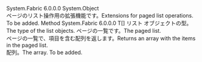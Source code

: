 <Type Name="PagedListHelper" FullName="System.Fabric.Query.PagedListHelper">
  <TypeSignature Language="C#" Value="public static class PagedListHelper" />
  <TypeSignature Language="ILAsm" Value=".class public auto ansi abstract sealed beforefieldinit PagedListHelper extends System.Object" />
  <TypeSignature Language="DocId" Value="T:System.Fabric.Query.PagedListHelper" />
  <TypeSignature Language="VB.NET" Value="Public Module PagedListHelper" />
  <TypeSignature Language="F#" Value="type PagedListHelper = class" />
  <AssemblyInfo>
    <AssemblyName>System.Fabric</AssemblyName>
    <AssemblyVersion>6.0.0.0</AssemblyVersion>
  </AssemblyInfo>
  <Base>
    <BaseTypeName>System.Object</BaseTypeName>
  </Base>
  <Interfaces />
  <Docs>
    <summary>
      <para>
            <span data-ttu-id="a9acf-101">ページのリスト操作用の拡張機能です。</span><span class="sxs-lookup"><span data-stu-id="a9acf-101">Extensions for paged list operations.</span></span>
            </para>
    </summary>
    <remarks>To be added.</remarks>
  </Docs>
  <Members>
    <Member MemberName="ToArray&lt;T&gt;">
      <MemberSignature Language="C#" Value="public static T[] ToArray&lt;T&gt; (this System.Fabric.Query.PagedList&lt;T&gt; list);" />
      <MemberSignature Language="ILAsm" Value=".method public static hidebysig !!T[] ToArray&lt;T&gt;(class System.Fabric.Query.PagedList`1&lt;!!T&gt; list) cil managed" />
      <MemberSignature Language="DocId" Value="M:System.Fabric.Query.PagedListHelper.ToArray``1(System.Fabric.Query.PagedList{``0})" />
      <MemberSignature Language="VB.NET" Value="&lt;Extension()&gt;&#xA;Public Function ToArray(Of T) (list As PagedList(Of T)) As T()" />
      <MemberSignature Language="F#" Value="static member ToArray : System.Fabric.Query.PagedList&lt;'T&gt; -&gt; 'T[]" Usage="System.Fabric.Query.PagedListHelper.ToArray list" />
      <MemberType>Method</MemberType>
      <AssemblyInfo>
        <AssemblyName>System.Fabric</AssemblyName>
        <AssemblyVersion>6.0.0.0</AssemblyVersion>
      </AssemblyInfo>
      <ReturnValue>
        <ReturnType>T[]</ReturnType>
      </ReturnValue>
      <TypeParameters>
        <TypeParameter Name="T" />
      </TypeParameters>
      <Parameters>
        <Parameter Name="list" Type="System.Fabric.Query.PagedList&lt;T&gt;" RefType="this" />
      </Parameters>
      <Docs>
        <typeparam name="T">
          <para><span data-ttu-id="a9acf-102">リスト オブジェクトの型。</span><span class="sxs-lookup"><span data-stu-id="a9acf-102">The type of the list objects.</span></span></para>
        </typeparam>
        <param name="list">
          <para><span data-ttu-id="a9acf-103">ページの一覧です。</span><span class="sxs-lookup"><span data-stu-id="a9acf-103">The paged list.</span></span></para>
        </param>
        <summary>
          <para>
            <span data-ttu-id="a9acf-104">ページの一覧で、項目を含む配列を返します。</span><span class="sxs-lookup"><span data-stu-id="a9acf-104">Returns an array with the items in the paged list.</span></span>
            </para>
        </summary>
        <returns>
          <para><span data-ttu-id="a9acf-105">配列。</span><span class="sxs-lookup"><span data-stu-id="a9acf-105">The array.</span></span></para>
        </returns>
        <remarks>To be added.</remarks>
      </Docs>
    </Member>
  </Members>
</Type>